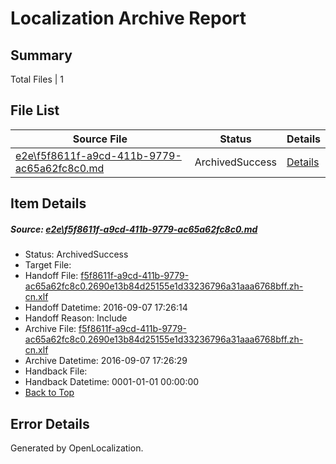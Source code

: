 # <a name='report-top'></a> Localization Archive Report

## Summary
 Total Files | 1

## File List
 Source File | Status | Details 
 ----------- | ------ | ------- 
 [e2e\f5f8611f-a9cd-411b-9779-ac65a62fc8c0.md](https://github.com/OpenLocalizationTestOrg/ol-test0/blob/37dd5382d817b9e1e5d0767133d7d7e24c336687/e2e/f5f8611f-a9cd-411b-9779-ac65a62fc8c0.md) | ArchivedSuccess | [Details](#99eef8e72ea3c6ac2e9dc68e6f6a39eeecffd53b1)

## Item Details
##### <a name='99eef8e72ea3c6ac2e9dc68e6f6a39eeecffd53b1'></a> Source: [e2e\f5f8611f-a9cd-411b-9779-ac65a62fc8c0.md](https://github.com/OpenLocalizationTestOrg/ol-test0/blob/37dd5382d817b9e1e5d0767133d7d7e24c336687/e2e/f5f8611f-a9cd-411b-9779-ac65a62fc8c0.md)
* Status: ArchivedSuccess
* Target File: 
* Handoff File: [f5f8611f-a9cd-411b-9779-ac65a62fc8c0.2690e13b84d25155e1d33236796a31aaa6768bff.zh-cn.xlf](https://github.com/OpenLocalizationTestOrg/ol-test0-handoff/blob/0570bc2e21986a43f3a487b889091a629532b3a4/ol-handoff/OpenLocalizationTestOrg/ol-test0-zhcn/ci/ht/f5f8611f-a9cd-411b-9779-ac65a62fc8c0.2690e13b84d25155e1d33236796a31aaa6768bff.zh-cn.xlf)
* Handoff Datetime: 2016-09-07 17:26:14
* Handoff Reason: Include
* Archive File: [f5f8611f-a9cd-411b-9779-ac65a62fc8c0.2690e13b84d25155e1d33236796a31aaa6768bff.zh-cn.xlf](https://github.com/OpenLocalizationTestOrg/ol-test0-handoff/blob/7f139769e37717a172e7dbdc557cd7d1f7c06e0b/ol-archive/OpenLocalizationTestOrg/ol-test0-zhcn/ci/ht/f5f8611f-a9cd-411b-9779-ac65a62fc8c0.2690e13b84d25155e1d33236796a31aaa6768bff.zh-cn.xlf)
* Archive Datetime: 2016-09-07 17:26:29
* Handback File: 
* Handback Datetime: 0001-01-01 00:00:00
* [Back to Top](#report-top)


## Error Details

Generated by OpenLocalization.
